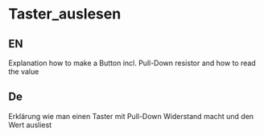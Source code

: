 # Taster_auslesen

## EN
Explanation how to make a Button incl. Pull-Down resistor and how to read the value
## De
Erklärung wie man einen Taster mit Pull-Down Widerstand  macht und den Wert ausliest
